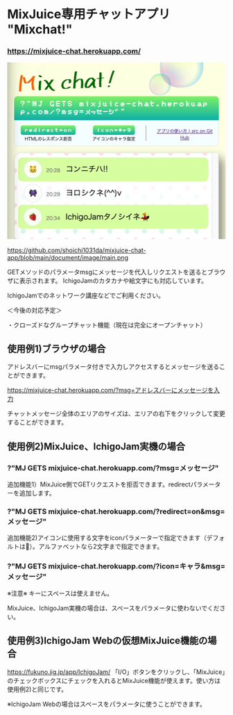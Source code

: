 # MixJuice専用チャットアプリ "Mixchat!"
### https://mixjuice-chat.herokuapp.com/
<img src="https://github.com/shoichi1031da/mixjuice-chat-app/blob/main/document/image/main.png" alt="メイン" title="main">

https://github.com/shoichi1031da/mixjuice-chat-app/blob/main/document/image/main.png

GETメソッドのパラメータmsgにメッセージを代入しリクエストを送るとブラウザに表示されます。
IchigoJamのカタカナや絵文字にも対応しています。

IchigoJamでのネットワーク講座などでご利用ください。

＜今後の対応予定＞

・クローズドなグループチャット機能（現在は完全にオープンチャット）

## 使用例1)ブラウザの場合
アドレスバーにmsgパラメータ付きで入力しアクセスするとメッセージを送ることができます。

https://mixjuice-chat.herokuapp.com/?msg=アドレスバーにメッセージを入力

チャットメッセージ全体のエリアのサイズは、エリアの右下をクリックして変更することができます。

## 使用例2)MixJuice、IchigoJam実機の場合
### ?"MJ GETS mixjuice-chat.herokuapp.com/?msg=メッセージ"

追加機能1）MixJuice側でGETリクエストを拒否できます。redirectパラメーターを追加します。

### ?"MJ GETS mixjuice-chat.herokuapp.com/?redirect=on&msg=メッセージ"

追加機能2)アイコンに使用する文字をiconパラメーターで指定できます（デフォルトは🍓）。アルファベットなら2文字まで指定できます。

### ?"MJ GETS mixjuice-chat.herokuapp.com/?icon=キャラ&msg=メッセージ"

※注意※ キーにスペースは使えません。

MixJuice、IchigoJam実機の場合は、スペースをパラメータに使わないでください。

## 使用例3)IchigoJam Webの仮想MixJuice機能の場合
https://fukuno.jig.jp/app/IchigoJam/
「I/O」ボタンをクリックし、「MixJuice」のチェックボックスにチェックを入れるとMixJuice機能が使えます。使い方は使用例2)と同じです。

※IchigoJam Webの場合はスペースをパラメータに使うことができます。